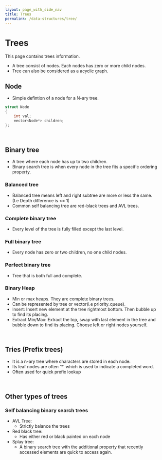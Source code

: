 ```yaml
---
layout: page_with_side_nav
title: Trees 
permalink: /data-structures/tree/
---
```


# Trees 
This page contains trees information. 
- A tree consist of nodes. Each nodes has zero or more child nodes.
- Tree can also be considered as a acyclic graph.

## Node
- Simple defintion of a node for a N-ary tree.
```c++
struct Node
{
    int val;
    vector<Node*> children;
};
```
<br>

## Binary tree
- A tree where each node has up to two children.
- Binary search tree is when every node in the tree fits a specific ordering property. 

### Balanced tree
- Balanced tree means left and right subtree are more or less the same. (I.e Depth difference is <= 1)
- Common self balancing tree are red-black trees and AVL trees.

### Complete binary tree
- Every level of the tree is fully filled except the last level.

### Full binary tree
- Every node has zero or two children, no one child nodes.

### Perfect binary tree
- Tree that is both full and complete.

### Binary Heap
- Min or max heaps. They are complete binary trees.
- Can be represented by tree or vector(i.e priority_queue).
- Insert: Insert new element at the tree rightmost bottom. Then bubble up to find its placing.
- Extract Min/Max: Extract the top, swap with last element in the tree and bubble down to find its placing. Choose left or right nodes yourself.

<br>

## Tries (Prefix trees)
- It is a n-ary tree where characters are stored in each node.
- Its leaf nodes are often '*' which is used to indicate a completed word.
- Often used for quick prefix lookup

<br>

## Other types of trees 
### Self balancing binary search trees
- AVL Tree:  
  - Strictly balance the trees
- Red black tree:
  - Has either red or black painted on each node
- Splay tree:
  - A binary search tree with the additional property that recently accessed elements are quick to access again. 

